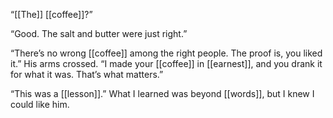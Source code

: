 “[[The]] [[coffee]]?”

“Good. The salt and butter were just right.”

“There’s no wrong [[coffee]] among the right people. The proof is, you liked it.” His arms crossed. “I made your [[coffee]] in [[earnest]], and you drank it for what it was. That’s what matters.”

“This was a [[lesson]].” What I learned was beyond [[words]], but I knew I could like him.